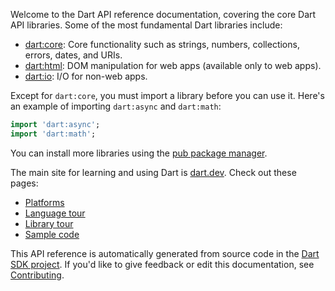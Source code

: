 Welcome to the Dart API reference documentation, covering the core Dart API
libraries. Some of the most fundamental Dart libraries include:
   
  * [dart:core](dart-core/dart-core-library.html): Core functionality such as
    strings, numbers, collections, errors, dates, and URIs.
  * [dart:html](dart-html/dart-html-library.html): DOM manipulation for web apps
    (available only to web apps).
  * [dart:io](dart-io/dart-io-library.html): I/O for non-web apps.
  
Except for `dart:core`, you must import a library before you can use it. Here's
an example of importing `dart:async` and `dart:math`:

```dart
import 'dart:async';
import 'dart:math';
```

You can install more libraries using the
[pub package manager](https://dart.dev/guides/packages).
  
The main site for learning and using Dart is
[dart.dev](https://dart.dev). Check out these pages:
  
  * [Platforms](https://dart.dev/platforms)
  * [Language tour](https://dart.dev/guides/language/language-tour)
  * [Library tour](https://dart.dev/guides/libraries/library-tour)
  * [Sample code](https://dart.dev/samples)
  
This API reference is automatically generated from source code in the [Dart
SDK project](https://github.com/dart-lang/sdk).
If you'd like to give feedback or edit this documentation, see
[Contributing](https://github.com/dart-lang/sdk/wiki/Contributing).
